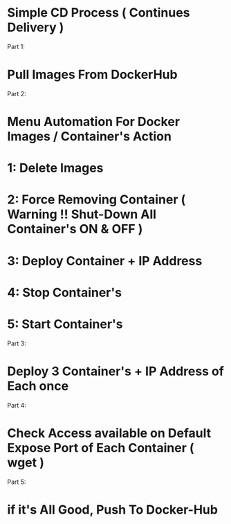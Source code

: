 # Simple CD Process ( Continues Delivery )


Part 1:
#   Pull Images From DockerHub

Part 2:
#   Menu Automation For Docker Images / Container's Action
#       1: Delete Images
#       2: Force Removing Container   ( Warning !! Shut-Down All Container's  ON & OFF )
#       3: Deploy Container + IP Address
#       4: Stop Container's
#       5: Start Container's

Part 3:
#   Deploy 3 Container's + IP Address of Each once

Part 4:
#   Check Access available on Default Expose Port of Each Container ( wget )

Part 5:
#   if it's All Good, Push To Docker-Hub 
